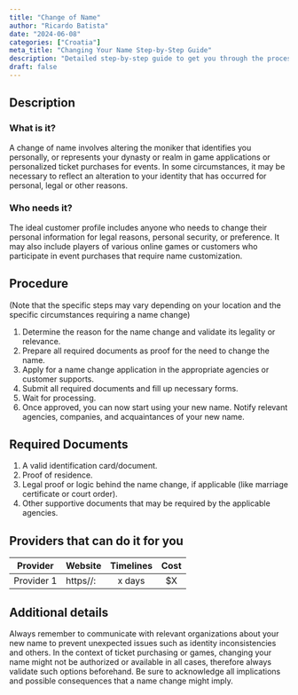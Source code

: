 ```yaml
---
title: "Change of Name"
author: "Ricardo Batista"
date: "2024-06-08"
categories: ["Croatia"]
meta_title: "Changing Your Name Step-by-Step Guide"
description: "Detailed step-by-step guide to get you through the process of how to change your name or alter details that represent your identity."
draft: false
---
```


## Description
### What is it?
A change of name involves altering the moniker that identifies you personally, or represents your dynasty or realm in game applications or personalized ticket purchases for events. In some circumstances, it may be necessary to reflect an alteration to your identity that has occurred for personal, legal or other reasons.

### Who needs it?
The ideal customer profile includes anyone who needs to change their personal information for legal reasons, personal security, or preference. It may also include players of various online games or customers who participate in event purchases that require name customization.

## Procedure
(Note that the specific steps may vary depending on your location and the specific circumstances requiring a name change)
1. Determine the reason for the name change and validate its legality or relevance.
2. Prepare all required documents as proof for the need to change the name.
3. Apply for a name change application in the appropriate agencies or customer supports.
4. Submit all required documents and fill up necessary forms.
5. Wait for processing.
6. Once approved, you can now start using your new name. Notify relevant agencies, companies, and acquaintances of your new name.

## Required Documents
1. A valid identification card/document.
2. Proof of residence.
3. Legal proof or logic behind the name change, if applicable (like marriage certificate or court order).
4. Other supportive documents that may be required by the applicable agencies.

## Providers that can do it for you

| Provider        |     Website     |     Timelines    |       Cost      |
| --------------- | --------------- |  :-------------: | :-------------: |
| Provider 1      |  https//:       |      x days      |        $X       |

## Additional details
Always remember to communicate with relevant organizations about your new name to prevent unexpected issues such as identity inconsistencies and others. In the context of ticket purchasing or games, changing your name might not be authorized or available in all cases, therefore always validate such options beforehand. Be sure to acknowledge all implications and possible consequences that a name change might imply.